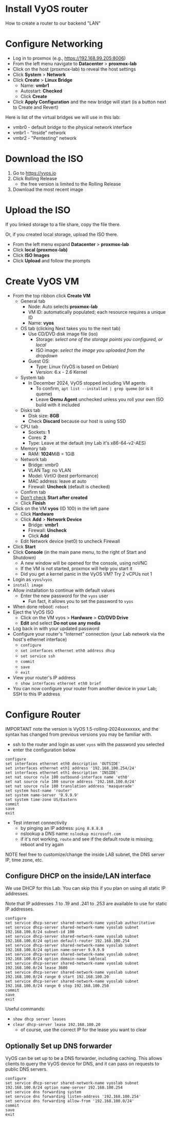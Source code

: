# Install VyOS router
How to create a router to our backend "LAN"

# Configure Networking
- Log in to proxmox (e.g., https://192.168.99.205:8006)
- From the left menu navigate to **Datacenter** > **proxmox-lab**
- Click on the host (proxmox-lab) to reveal the host settings
- Click **System** > **Network**
- Click **Create** > **Linux Bridge**
  - Name: **vmbr1**
  - Autostart: **Checked**
  - Click **Create**
- Click **Apply Configuration** and the new bridge will start (is a button next to Create and Revert)

Here is list of the virtual bridges we will use in this lab:
- vmbr0 - default bridge to the physical network interface
- vmbr1 - "Inside" network
- vmbr2 - "Pentesting" network

# Download the ISO
1. Go to https://vyos.io
2. Click Rolling Release
    - the free version is limited to the Rolling Release
4. Download the most recent image

# Upload the ISO
If you linked storage to a file share, copy the file there.

Or, if you created local storage, upload the ISO there.
- From the left menu expand **Datacenter** > **proxmox-lab**
- Click **local (proxmox-lab)**
- Click **ISO Images**
- Click **Upload** and follow the prompts

# Create VyOS VM
- From the top ribbon click **Create VM**
  - General tab
    - Node: Auto selects **proxmox-lab**
    - VM ID: automatically populated; each resource requires a unique ID
    - Name: **vyos**
  - OS tab (clicking Next takes you to the next tab)
    - Use CD/DVD disk image file (iso)
      - Storage: *select one of the storage points you configured, or local*
      - ISO image: *select the image you uploaded from the dropdown*
    - Guest OS:
      - Type: Linux (VyOS is based on Debian)
      - Version: 6.x - 2.6 Kernel
  - System tab
    - In December 2024, VyOS stopped including VM agents
      - To confirm, `apt list --installed | grep queme` (or is it queme)
      - Leave **Qemu Agent** unchecked unless you roll your own ISO build with it included
  - Disks tab
    - Disk size: **8GB**
    - Check **Discard** because our host is using SSD
  - CPU tab
    - Sockets: **1**
    - Cores: **2**
    - Type: Leave at the default (my Lab it's x86-64-v2-AES)
  - Memory tab
    - RAM: **1024**MiB = 1GiB
  - Network tab
    - Bridge: vmbr0
    - VLAN Tag: no VLAN
    - Model: VirtIO (best performance)
    - MAC address: leave at auto
    - Firewall: **Uncheck** (default is checked)
  - Confirm tab
  - <ins>Don't check</ins> **Start after created**
  - Click **Finish**
- Click on the VM **vyos** (ID 100) in the left pane
  - Click **Hardware**
  - Click **Add** > **Network Device**
    - Bridge: **vmbr1**
    - Firewall: **Uncheck**
    - Click **Add**
  - Edit Network device (net0) to uncheck Firewall
- Click **Start**
- Click **Console** (in the main pane menu, to the right of Start and Shutdown)
  - A new window will be opened for the console, using noVNC
  - If the VM is not started, proxmox will help you start it
  - Did you get a kernel panic in the VyOS VM? Try 2 vCPUs not 1
- Login as `vyos`/`vyos`
- `install image`
- Allow installation to continue with default values
  - Enter the new password for the `vyos` user
    - Fun fact, it allows you to set the password to `vyos`
- When done reboot: `reboot`
- Eject the VyOS ISO
  - Click on the VM vyos > **Hardware** > **CD/DVD Drive**
  - **Edit** and select **Do not use any media**
- Log back in with your updated password
- Configure your router's "Internet" connection (your Lab network via the host's ethernet interface)
  - `configure`
  - `set interfaces ethernet eth0 address dhcp`
  - `set service ssh`
  - `commit`
  - `save`
  - `exit`
- View your router's IP address
  - `show interfaces ethernet eth0 brief`
- You can now configure your router from another device in your Lab; SSH to this IP address

# Configure Router
IMPORTANT note the version is VyOS 1.5-rolling-2024xxxxxxxx, and the syntax has changed from previous versions you may be familiar with.
- ssh to the router and login as user `vyos` with the password you selected
- enter the configuration below
```
configure
set interfaces ethernet eth0 description 'OUTSIDE'
set interfaces ethernet eth1 address '192.168.100.254/24'
set interfaces ethernet eth1 description 'INSIDE'
set nat source rule 100 outbound-interface name 'eth0'
set nat source rule 100 source address '192.168.100.0/24'
set nat source rule 100 translation address 'masquerade'
set system host-name 'router'
set system name-server '9.9.9.9'
set system time-zone US/Eastern
commit
save
exit
```
- Test internet connectivity
  - by pinging an IP address: `ping 8.8.8.8`
  - nslookup a DNS name: `nslookup microsoft.com`
  - if it's not working, `route` and see if the default route is missing; reboot and try again

NOTE feel free to customize/change the inside LAB subnet, the DNS server IP, time zone, etc.

## Configure DHCP on the inside/LAN interface
We use DHCP for this Lab. You can skip this if you plan on using all static IP addresses.

Note that IP addresses .1 to .19 and .241 to .253 are available to use for static IP addresses.

```
configure
set service dhcp-server shared-network-name vyoslab authoritative
set service dhcp-server shared-network-name vyoslab subnet 192.168.100.0/24 subnet-id 100
set service dhcp-server shared-network-name vyoslab subnet 192.168.100.0/24 option default-router 192.168.100.254
set service dhcp-server shared-network-name vyoslab subnet 192.168.100.0/24 option name-server 9.9.9.9
set service dhcp-server shared-network-name vyoslab subnet 192.168.100.0/24 option domain-name lablocal
set service dhcp-server shared-network-name vyoslab subnet 192.168.100.0/24 lease 3600
set service dhcp-server shared-network-name vyoslab subnet 192.168.100.0/24 range 0 start 192.168.100.20
set service dhcp-server shared-network-name vyoslab subnet 192.168.100.0/24 range 0 stop 192.168.100.250
commit
save
exit
```
Useful commands:
- `show dhcp server leases`
- `clear dhcp-server lease 192.168.100.20`
  - of course, use the correct IP for the lease you want to clear

## Optionally Set up DNS forwarder
VyOS can be set up to be a DNS forwarder, including caching. This allows clients to query the VyOS device for DNS, and it can pass on requests to public DNS servers.

```
configure
set service dhcp-server shared-network-name vyoslab subnet 192.168.100.0/24 option name-server 192.168.100.254
set service dns forwarding system
set service dns forwarding listen-address '192.168.100.254'
set service dns forwarding allow-from '192.168.100.0/24'
commit
save
exit
```

